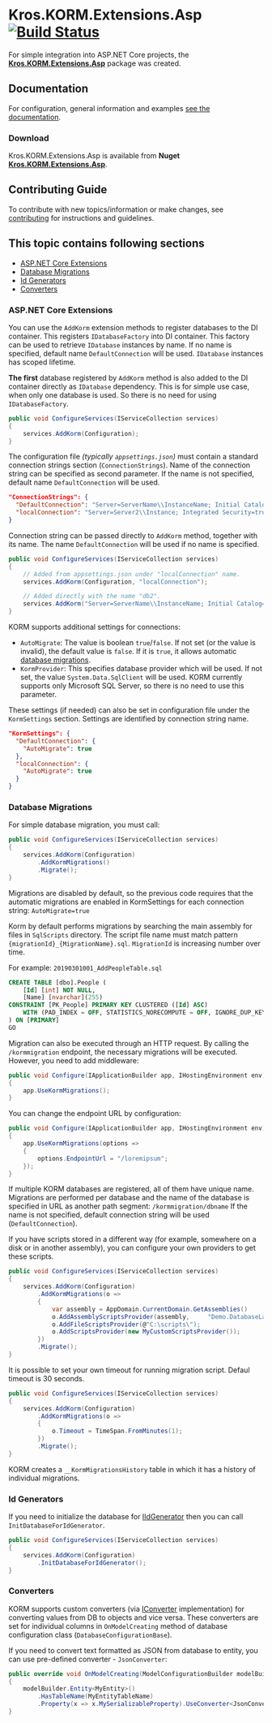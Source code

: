 # Kros.KORM.Extensions.Asp [![Build Status](https://dev.azure.com/krossk/DevShared/_apis/build/status/Kros.KORM.Extensions.Asp/Kros.KORM.Extensions.Asp?branchName=features/build)](https://dev.azure.com/krossk/DevShared/_build/latest?definitionId=69&branchName=master)

For simple integration into ASP.NET Core projects, the [__Kros.KORM.Extensions.Asp__](https://www.nuget.org/packages/Kros.KORM.Extensions.Asp/) package was created.

## Documentation

For configuration, general information and examples [see the documentation](https://kros-sk.github.io/docs/Kros.KORM.Extensions.Asp/).

### Download

Kros.KORM.Extensions.Asp is available from __Nuget__ [__Kros.KORM.Extensions.Asp__](https://www.nuget.org/packages/Kros.KORM.Extensions.Asp/).

## Contributing Guide

To contribute with new topics/information or make changes, see [contributing](https://github.com/Kros-sk/Kros.KORM.Extensions.Asp/blob/master/CONTRIBUTING.md) for instructions and guidelines.

## This topic contains following sections

* [ASP.NET Core Extensions](#aspnet-core-extensions)
* [Database Migrations](#database-migrations)
* [Id Generators](#id-generators)
* [Converters](#converters)

### ASP.NET Core Extensions

You can use the `AddKorm` extension methods to register databases to the DI container. This registers `IDatabaseFactory` into DI container. This factory can be used to retrieve `IDatabase` instances by name. If no name is specified, default name `DefaultConnection` will be used. `IDatabase` instances has scoped lifetime.

**The first** database registered by `AddKorm` method is also added to the DI container directly as `IDatabase` dependency. This is for simple use case, when only one database is used. So there is no need for using `IDatabaseFactory`.

``` csharp
public void ConfigureServices(IServiceCollection services)
{
    services.AddKorm(Configuration);
}
```

The configuration file *(typically `appsettings.json`)* must contain a standard connection strings section (`ConnectionStrings`). Name of the connection string can be specified as second parameter. If the name is not specified, default name `DefaultConnection` will be used.

``` json
"ConnectionStrings": {
  "DefaultConnection": "Server=ServerName\\InstanceName; Initial Catalog=database; Integrated Security=true",
  "localConnection": "Server=Server2\\Instance; Integrated Security=true;"
}
```

Connection string can be passed directly to `AddKorm` method, together with its name. The name `DefaultConnection` will be used if no name is specified.

``` csharp
public void ConfigureServices(IServiceCollection services)
{
    // Added from appsettings.json under "localConnection" name.
    services.AddKorm(Configuration, "localConnection");

    // Added directly with the name "db2".
    services.AddKorm("Server=ServerName\\InstanceName; Initial Catalog=database; Integrated Security=true", "db2");
}
```

KORM supports additional settings for connections:

* `AutoMigrate`: The value is boolean `true`/`false`. If not set (or the value is invalid), the default value is `false`. If it is `true`, it allows automatic [database migrations](#database-migrations).
* `KormProvider`: This specifies database provider which will be used. If not set, the value `System.Data.SqlClient` will be used. KORM currently supports only Microsoft SQL Server, so there is no need to use this parameter.

These settings (if needed) can also be set in configuration file under the `KormSettings` section. Settings are identified by connection string name.

``` json
"KormSettings": {
  "DefaultConnection": {
    "AutoMigrate": true
  },
  "localConnection": {
    "AutoMigrate": true
  }
}
```

### Database Migrations

For simple database migration, you must call:

``` csharp
public void ConfigureServices(IServiceCollection services)
{
    services.AddKorm(Configuration)
        .AddKormMigrations()
        .Migrate();
}
```

Migrations are disabled by default, so the previous code requires that the automatic migrations are enabled in KormSettings for each connection string: `AutoMigrate=true`

Korm by default performs migrations by searching the main assembly for files in `SqlScripts` directory. The script file name must match pattern `{migrationId}_{MigrationName}.sql`. `MigrationId` is increasing number over time.

For example: `20190301001_AddPeopleTable.sql`

``` sql
CREATE TABLE [dbo].People (
    [Id] [int] NOT NULL,
    [Name] [nvarchar](255)
CONSTRAINT [PK_People] PRIMARY KEY CLUSTERED ([Id] ASC)
    WITH (PAD_INDEX = OFF, STATISTICS_NORECOMPUTE = OFF, IGNORE_DUP_KEY = OFF, ALLOW_ROW_LOCKS = ON, ALLOW_PAGE_LOCKS = ON) ON [PRIMARY]
) ON [PRIMARY]
GO
```

Migration can also be executed through an HTTP request. By calling the `/kormmigration` endpoint, the necessary migrations will be executed. However, you need to add middleware:

``` csharp
public void Configure(IApplicationBuilder app, IHostingEnvironment env)
{
    app.UseKormMigrations();
}
```

You can change the endpoint URL by configuration:

``` csharp
public void Configure(IApplicationBuilder app, IHostingEnvironment env)
{
    app.UseKormMigrations(options =>
    {
        options.EndpointUrl = "/loremipsum";
    });
}
```

If multiple KORM databases are registered, all of them have unique name. Migrations are performed per database and the name of the database is specified in URL as another path segment: `/kormmigration/dbname` If the name is not specified, default connection string will be used (`DefaultConnection`).

If you have scripts stored in a different way (for example, somewhere on a disk or in another assembly), you can configure your own providers to get these scripts.

``` csharp
public void ConfigureServices(IServiceCollection services)
{
    services.AddKorm(Configuration)
        .AddKormMigrations(o =>
        {
            var assembly = AppDomain.CurrentDomain.GetAssemblies()    .FirstOrDefault(x => x.FullName.StartsWith  ("Demo.DatabaseLayer")  );
            o.AddAssemblyScriptsProvider(assembly,     "Demo.DatabaseLayer.Resources");
            o.AddFileScriptsProvider(@"C:\scripts\");
            o.AddScriptsProvider(new MyCustomScriptsProvider());
        })
        .Migrate();
}
```

It is possible to set your own timeout for running migration script. Defaul timeout is 30 seconds.

``` csharp
public void ConfigureServices(IServiceCollection services)
{
    services.AddKorm(Configuration)
        .AddKormMigrations(o =>
        {
            o.Timeout = TimeSpan.FromMinutes(1);
        })
        .Migrate();
}
```

KORM creates a `__KormMigrationsHistory` table in which it has a history of individual migrations.

### Id Generators

If you need to initialize the database for [IIdGenerator](https://kros-sk.github.io/Kros.Libs.Documentation/api/Kros.Utils/Kros.Data.IIdGenerator.html) then you can call `InitDatabaseForIdGenerator`.

``` csharp
public void ConfigureServices(IServiceCollection services)
{
    services.AddKorm(Configuration)
        .InitDatabaseForIdGenerator();
}
```

### Converters

KORM supports custom converters (via [IConverter](https://kros-sk.github.io/Kros.Libs.Documentation/api/Kros.KORM/Kros.KORM.Converter.IConverter.html) implementation) for converting values from DB to objects and vice versa. These converters are set for individual columns in `OnModelCreating` method of database configuration class (`DatabaseConfigurationBase`).

If you need to convert text formatted as JSON from database to entity, you can use pre-defined converter - `JsonConverter`:

``` csharp
public override void OnModelCreating(ModelConfigurationBuilder modelBuilder)
{
    modelBuilder.Entity<MyEntity>()
        .HasTableName(MyEntityTableName)
        .Property(x => x.MySerializableProperty).UseConverter<JsonConverter>();
}
```
